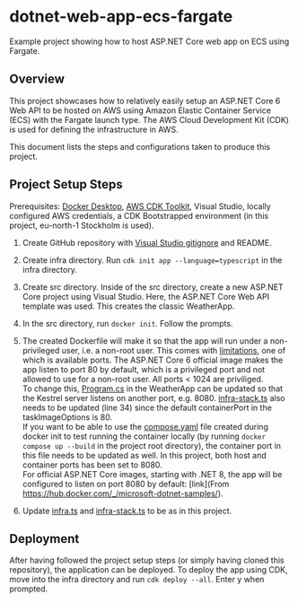 # dotnet-web-app-ecs-fargate
Example project showing how to host ASP.NET Core web app on ECS using Fargate.

## Overview
This project showcases how to relatively easily setup an ASP.NET Core 6 Web API to be hosted on AWS using Amazon Elastic Container Service (ECS) with the Fargate launch type. The AWS Cloud Development Kit (CDK) is used for defining the infrastructure in AWS.  

This document lists the steps and configurations taken to produce this project.

## Project Setup Steps
Prerequisites: [Docker Desktop](https://www.docker.com/products/docker-desktop/), [AWS CDK Toolkit](https://docs.aws.amazon.com/cdk/v2/guide/cli.html), Visual Studio, locally configured AWS credentials, a CDK Bootstrapped environment (in this project, eu-north-1 Stockholm is used).

1. Create GitHub repository with [Visual Studio gitignore](https://github.com/github/gitignore/blob/main/VisualStudio.gitignore) and README.

2. Create infra directory. Run `cdk init app --language=typescript` in the infra directory.

3. Create src directory. Inside of the src directory, create a new ASP.NET Core project using Visual Studio. Here, the ASP.NET Core Web API template was used. This creates the classic WeatherApp.

4. In the src directory, run `docker init`. Follow the prompts.

5. The created Dockerfile will make it so that the app will run under a non-privileged user, i.e. a non-root user. This comes with [limitations](https://docs.docker.com/engine/security/rootless/#known-limitations), one of which is available ports. The ASP.NET Core 6 official image makes the app listen to port 80 by default, which is a privileged port and not allowed to use for a non-root user. All ports < 1024 are priviliged.  
To change this, [Program.cs](src/WeatherApp/WeatherApp/Program.cs) in the WeatherApp can be updated so that the Kestrel server listens on another port, e.g. 8080. [infra-stack.ts](infra/lib/infra-stack.ts) also needs to be updated (line 34) since the default containerPort in the taskImageOptions is 80.  
If you want to be able to use the [compose.yaml](compose.yaml) file created during docker init to test running the container locally (by running `docker compose up --build` in the project root directory), the container port in this file needs to be updated as well. In this project, both host and container ports has been set to 8080.  
For official ASP.NET Core images, starting with .NET 8, the app will be configured to listen on port 8080 by default: [link](From https://hub.docker.com/_/microsoft-dotnet-samples/).

6. Update [infra.ts](infra/bin/infra.ts) and [infra-stack.ts](infra/lib/infra-stack.ts) to be as in this project.

## Deployment
After having followed the project setup steps (or simply having cloned this repository), the application can be deployed. To deploy the app using CDK, move into the infra directory and run `cdk deploy --all`. Enter y when prompted.